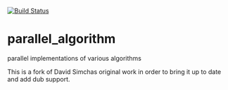 [![Build Status](https://travis-ci.org/DlangScience/parallel_algorithm.svg?branch=master)](https://travis-ci.org/DlangScience/parallel_algorithm)
# parallel_algorithm
parallel implementations of various algorithms

This is a fork of David Simchas original work in order to bring it up to date and add dub support.

